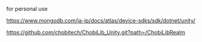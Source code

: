 for personal use

https://www.mongodb.com/ja-jp/docs/atlas/device-sdks/sdk/dotnet/unity/

https://github.com/chobitech/ChobiLib_Unity.git?path=/ChobiLibRealm
